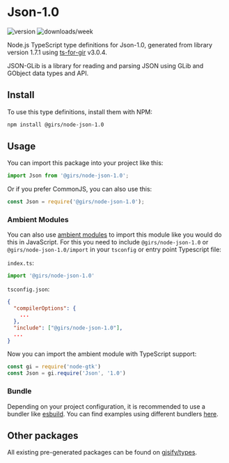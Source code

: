 
# Json-1.0

![version](https://img.shields.io/npm/v/@girs/node-json-1.0)
![downloads/week](https://img.shields.io/npm/dw/@girs/node-json-1.0)


Node.js TypeScript type definitions for Json-1.0, generated from library version 1.7.1 using [ts-for-gir](https://github.com/gjsify/ts-for-gir) v3.0.4.

JSON-GLib is a library for reading and parsing JSON using GLib and GObject data types and API.

## Install

To use this type definitions, install them with NPM:
```bash
npm install @girs/node-json-1.0
```

## Usage

You can import this package into your project like this:
```ts
import Json from '@girs/node-json-1.0';
```

Or if you prefer CommonJS, you can also use this:
```ts
const Json = require('@girs/node-json-1.0');
```

### Ambient Modules

You can also use [ambient modules](https://github.com/gjsify/ts-for-gir/tree/main/packages/cli#ambient-modules) to import this module like you would do this in JavaScript.
For this you need to include `@girs/node-json-1.0` or `@girs/node-json-1.0/import` in your `tsconfig` or entry point Typescript file:

`index.ts`:
```ts
import '@girs/node-json-1.0'
```

`tsconfig.json`:
```json
{
  "compilerOptions": {
    ...
  },
  "include": ["@girs/node-json-1.0"],
  ...
}
```

Now you can import the ambient module with TypeScript support: 

```ts
const gi = require('node-gtk')
const Json = gi.require('Json', '1.0')
```


### Bundle

Depending on your project configuration, it is recommended to use a bundler like [esbuild](https://esbuild.github.io/). You can find examples using different bundlers [here](https://github.com/gjsify/ts-for-gir/tree/main/examples).

## Other packages

All existing pre-generated packages can be found on [gjsify/types](https://github.com/gjsify/types).

